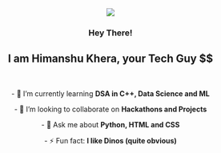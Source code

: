 <div align="center">
    <img src="https://media4.giphy.com/media/v1.Y2lkPTc5MGI3NjExeGxmaTVnd244dHoxdmI4aXBuMW53dmQ0Y3czNTRxbnIxZ2d1ZTFsMiZlcD12MV9pbnRlcm5hbF9naWZfYnlfaWQmY3Q9Zw/pJ8mmDr58CB02yHNkW/giphy.gif">
</div>

<div align="center">
    <h3>Hey There!</h3>
    <h2>I am Himanshu Khera, your Tech Guy $$</h2> <br>
    <p>- 🌱 I’m currently learning <b>DSA in C++, Data Science and ML</b> </p>
    <p>- 👯 I’m looking to collaborate on <b>Hackathons and Projects</b> </p>
    <p>- 💬 Ask me about <b>Python, HTML and CSS</b> </p>
    <p>- ⚡ Fun fact: <b>I like Dinos (quite obvious)</b> </p>

</div>
    
<!--
**kherahimanshu255/kherahimanshu255** is a ✨ _special_ ✨ repository because its `README.md` (this file) appears on your GitHub profile.

Here are some ideas to get you started:

- 🔭 I’m currently working on ...


- 🤔 I’m looking for help with ...

- 📫 How to reach me: ...
- 😄 Pronouns: ...

-->
